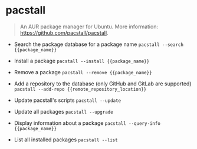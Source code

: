 # pacstall
> An AUR package manager for Ubuntu.
> More information: <https://github.com/pacstall/pacstall>.

- Search the package database for a package name
`pacstall --search {{package_name}}`

- Install a package
`pacstall --install {{package_name}}`

- Remove a package
`pacstall --remove {{package_name}}`

- Add a repository to the database (only GitHub and GitLab are supported)
`pacstall --add-repo {{remote_repository_location}}`

- Update pacstall's scripts
`pacstall --update`

- Update all packages
`pacstall --upgrade`

- Display information about a package
`pacstall --query-info {{package_name}}`

- List all installed packages
`pacstall --list`
